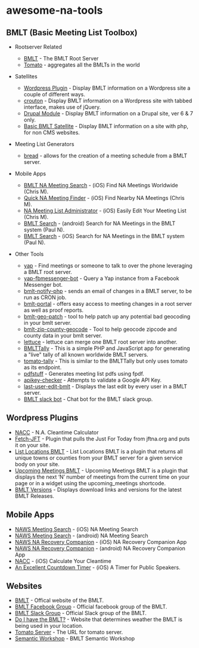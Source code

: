 # awesome-na-tools

## BMLT (Basic Meeting List Toolbox)

- Rootserver Related
  - [BMLT](https://github.com/LittleGreenViper/BMLT-Root-Server.git) - The BMLT Root Server
  - [Tomato](https://github.com/jbraswell/tomato.git) - aggregates all the BMLTs in the world

- Satellites
  - [Wordpress Plugin](https://wordpress.org/plugins/bmlt-wordpress-satellite-plugin/) - Display BMLT information on a Wordpress site a couple of different ways.
  - [crouton](https://wordpress.org/plugins/crouton/) - Display BMLT information on a Wordpress site with tabbed interface, makes use of jQuery.
  - [Drupal Module](https://bmlt.app/satellites/cms-plugins/drupal/) - Display BMLT information on a Drupal site, ver 6 & 7 only.
  - [Basic BMLT Satellite](https://bmlt.app/satellites/standalone/) - Display BMLT information on a site with php, for non CMS websites.
  
- Meeting List Generators
  - [bread](https://wordpress.org/plugins/bread/) - allows for the creation of a meeting schedule from a BMLT server.

- Mobile Apps
  - [BMLT NA Meeting Search](https://itunes.apple.com/us/app/bmlt-na-meeting-search/id1278671593) - (iOS) Find NA Meetings Worldwide (Chris M).
  - [Quick NA Meeting Finder](https://itunes.apple.com/us/app/quick-na-meeting-finder/id1195365712) - (iOS) Find Nearby NA Meetings (Chris M).
  - [NA Meeting List Administrator](https://itunes.apple.com/us/app/na-meeting-list-administrator/id1198601446) - (iOS) Easily Edit Your Meeting List (Chris M).
  - [BMLT Search](https://play.google.com/store/apps/details?id=ie.nasouth.bmltsearch&hl=en_US) - (android) Search for NA Meetings in the BMLT system (Paul N).
  - [BMLT Search](https://itunes.apple.com/us/app/bmlt-search/id1370165741?mt=8) - (iOS) Search for NA Meetings in the BMLT system (Paul N).

- Other Tools
  - [yap](https://github.com/radius314/yap.git) - Find meetings or someone to talk to over the phone leveraging a BMLT root server.
  - [yap-fbmessenger-bot](https://github.com/radius314/lettuce.git) - Query a Yap instance from a Facebook Messenger bot.
  - [bmlt-notify-php](https://github.com/pjaudiomv/bmlt-notify-php.git) - sends an email of changes in a BMLT server, to be run as CRON job.
  - [bmlt-portal](https://github.com/pjaudiomv/bmlt-portal.git) - offers easy access to meeting changes in a root server as well as proof reports.
  - [bmlt-geo-patch](https://github.com/radius314/bmlt-geo-patch.git) - tool to help patch up any potential bad geocoding in your bmlt server.
  - [bmlt-zip-county-geocode](https://github.com/pjaudiomv/bmlt-zip-county-geocode.git) - Tool to help geocode zipcode and county data in your bmlt server.
  - [lettuce](https://github.com/radius314/lettuce.git) - lettuce can merge one BMLT root server into another.
  - [BMLTTally](https://github.com/LittleGreenViper/BMLTTally.git) - This is a simple PHP and JavaScript app for generating a "live" tally of all known worldwide BMLT servers.
  - [tomato-tally](https://github.com/pjaudiomv/tomato-tally.git) - This is similar to the BMLTTally but only uses tomato as its endpoint.
  - [pdfstuff](https://github.com/LittleGreenViper/pdfstuff.git) - Generates meeting list pdfs using fpdf.
  - [apikey-checker](https://github.com/pjaudiomv/apikey-checker.git) - Attempts to validate a Google API Key.
  - [last-user-edit-bmlt](https://github.com/pjaudiomv/last-user-edit-bmlt.git) - Displays the last edit by every user in a BMLT server.
  - [BMLT slack bot](https://github.com/radius314/fortyseven.git) - Chat bot for the BMLT slack group.

## Wordpress Plugins

- [NACC](https://wordpress.org/plugins/nacc-wordpress-plugin/) - N.A. Cleantime Calculator
- [Fetch-JFT](https://wordpress.org/plugins/fetch-jft/) - Plugin that pulls the Just For Today from jftna.org and puts it on your site.
- [List Locations BMLT](https://wordpress.org/plugins/list-locations-bmlt/) - List Locations BMLT is a plugin that returns all unique towns or counties from your BMLT server for a given service body on your site.
- [Upcoming Meetings BMLT](https://wordpress.org/plugins/upcoming-meetings-bmlt/) - Upcoming Meetings BMLT is a plugin that displays the next ‘N’ number of meetings from the current time on your page or in a widget using the upcoming_meetings shortcode.
- [BMLT Versions](https://github.com/pjaudiomv/bmlt-versions.git) - Displays download links and versions for the latest BMLT Releases.

## Mobile Apps

- [NAWS Meeting Search](https://itunes.apple.com/us/app/na-meeting-search/id627643748) - (iOS) NA Meeting Search
- [NAWS Meeting Search](https://play.google.com/store/apps/details?id=org.na.naapp&hl=en_US) - (android) NA Meeting Search
- [NAWS NA Recovery Companion](https://itunes.apple.com/us/app/na-recovery-companion/id1067941286) - (iOS) NA Recovery Companion App
- [NAWS NA Recovery Companion](https://play.google.com/store/apps/details?id=com.ionicframework.myapp349179) - (android) NA Recovery Companion App
- [NACC](https://itunes.apple.com/us/app/nacc/id452299196) - (iOS) Calculate Your Cleantime
- [An Excellent Countdown Timer](https://itunes.apple.com/us/app/an-excellent-countdown-timer/id1244827875) - (iOS) A Timer for Public Speakers.

## Websites

 - [BMLT](https://bmlt.app/) - Offical website of the BMLT.
 - [BMLT Facebook Group](https://www.facebook.com/groups/bmltapp/) - Official facebook group of the BMLT.
 - [BMLT Slack Group](https://bmlt.slack.com/) - Official Slack group of the BMLT.
 - [Do I have the BMLT?](https://www.doihavethebmlt.org/) - Website that determines weather the BMLT is being used in your location.
 - [Tomato Server](https://tomato.na-bmlt.org/main_server/) - The URL for tomato server.
 - [Semantic Workshop](https://bmlt.magshare.net/workshop/) - BMLT Semantic Workshop
 